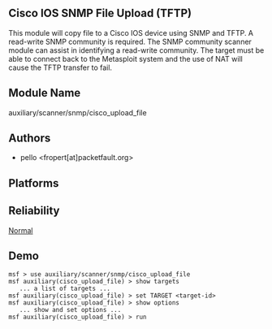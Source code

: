 ## Cisco IOS SNMP File Upload (TFTP)

This module will copy file to a Cisco IOS device using SNMP 
and TFTP. A read-write SNMP community is required. The SNMP 
community scanner module can assist in identifying a 
read-write community. The target must be able to connect 
back to the Metasploit system and the use of NAT will cause 
the TFTP transfer to fail.


## Module Name
auxiliary/scanner/snmp/cisco_upload_file

## Authors
* pello <fropert[at]packetfault.org>





## Platforms


## Reliability
[Normal](https://github.com/rapid7/metasploit-framework/wiki/Exploit-Ranking)

## Demo

```
msf > use auxiliary/scanner/snmp/cisco_upload_file
msf auxiliary(cisco_upload_file) > show targets
   ... a list of targets ...
msf auxiliary(cisco_upload_file) > set TARGET <target-id>
msf auxiliary(cisco_upload_file) > show options
   ... show and set options ...
msf auxiliary(cisco_upload_file) > run
```
    
    
